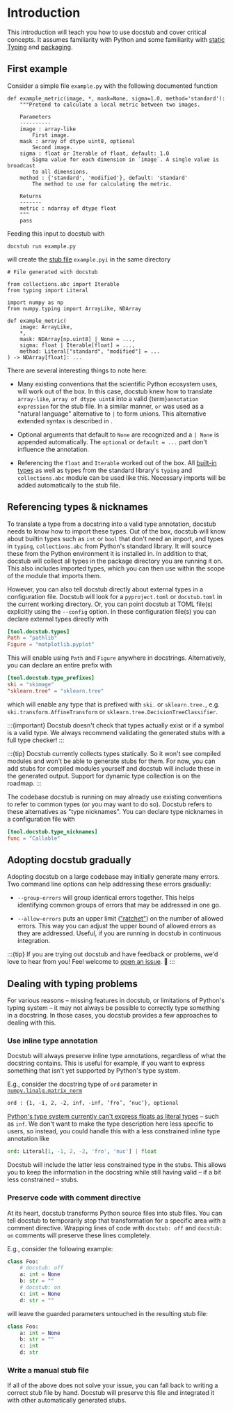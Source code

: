 # Introduction

This introduction will teach you how to use docstub and cover critical concepts.
It assumes familiarity with Python and some familiarity with [static Typing](https://typing.python.org) and [packaging](https://packaging.python.org/en/latest/).


## First example

Consider a simple file `example.py` with the following documented function

<!--- The following block is checked by the test suite --->
<!--- begin example.py --->

```{code-block} python
def example_metric(image, *, mask=None, sigma=1.0, method='standard'):
    """Pretend to calculate a local metric between two images.

    Parameters
    ----------
    image : array-like
        First image.
    mask : array of dtype uint8, optional
        Second image.
    sigma : float or Iterable of float, default: 1.0
        Sigma value for each dimension in `image`. A single value is broadcast
        to all dimensions.
    method : {'standard', 'modified'}, default: 'standard'
        The method to use for calculating the metric.

    Returns
    -------
    metric : ndarray of dtype float
    """
    pass
```

<!--- end example.py --->

Feeding this input to docstub with

```shell
docstub run example.py
```

will create the [stub file](https://typing.python.org/en/latest/spec/distributing.html#stub-files) `example.pyi` in the same directory

<!--- The following block is checked by the test suite --->
<!--- begin example.pyi --->

```{code-block} python
# File generated with docstub

from collections.abc import Iterable
from typing import Literal

import numpy as np
from numpy.typing import ArrayLike, NDArray

def example_metric(
    image: ArrayLike,
    *,
    mask: NDArray[np.uint8] | None = ...,
    sigma: float | Iterable[float] = ...,
    method: Literal["standard", "modified"] = ...
) -> NDArray[float]: ...
```

<!--- end example.pyi --->

There are several interesting things to note here:

- Many existing conventions that the scientific Python ecosystem uses, will work out of the box.
  In this case, docstub knew how to translate `array-like`, `array of dtype uint8` into a valid {term}`annotation expression` for the stub file.
  In a similar manner, `or` was used as a "natural language" alternative to `|` to form unions.
  This alternative extended syntax is described in [](typing_syntax.md).

- Optional arguments that default to `None` are recognized and a `| None` is appended automatically.
  The `optional` or `default = ...` part don't influence the annotation.

- Referencing the `float` and `Iterable` worked out of the box.
  All [built-in types](https://docs.python.org/3/library/stdtypes.html#built-in-types) as well as types from the standard library's `typing` and `collections.abc` module can be used like this.
  Necessary imports will be added automatically to the stub file.


## Referencing types & nicknames

To translate a type from a docstring into a valid type annotation, docstub needs to know how to import these types.
Out of the box, docstub will know about builtin types such as `int` or `bool` that don't need an import, and types in `typing`, `collections.abc` from Python's standard library.
It will source these from the Python environment it is installed in.
In addition to that, docstub will collect all types in the package directory you are running it on.
This also includes imported types, which you can then use within the scope of the module that imports them.

However, you can also tell docstub directly about external types in a configuration file.
Docstub will look for a `pyproject.toml` or `docstub.toml` in the current working directory.
Or, you can point docstub at TOML file(s) explicitly using the `--config` option.
In these configuration file(s) you can declare external types directly with

```toml
[tool.docstub.types]
Path = "pathlib"
Figure = "matplotlib.pyplot"
```

This will enable using `Path` and `Figure` anywhere in docstrings.
Alternatively, you can declare an entire prefix with

```toml
[tool.docstub.type_prefixes]
ski = "skimage"
"sklearn.tree" = "sklearn.tree"
```

which will enable any type that is prefixed with `ski.` or `sklearn.tree.`, e.g. `ski.transform.AffineTransform` or `sklearn.tree.DecisionTreeClassifier`.

:::{important}
Docstub doesn't check that types actually exist or if a symbol is a valid type.
We always recommend validating the generated stubs with a full type checker!
:::

:::{tip}
Docstub currently collects types statically.
So it won't see compiled modules and won't be able to generate stubs for them.
For now, you can add stubs for compiled modules yourself and docstub will include these in the generated output.
Support for dynamic type collection is on the roadmap.
:::

The codebase docstub is running on may already use existing conventions to refer to common types (or you may want to do so).
Docstub refers to these alternatives as "type nicknames".
You can declare type nicknames in a configuration file with
```toml
[tool.docstub.type_nicknames]
func = "Callable"
```


## Adopting docstub gradually

Adopting docstub on a large codebase may initially generate many errors.
Two command line options can help addressing these errors gradually:

* `--group-errors` will group identical errors together.
  This helps identifying common groups of errors that may be addressed in one go.

* `--allow-errors` puts an upper limit (["ratchet"](https://qntm.org/ratchet)) on the number of allowed errors.
  This way you can adjust the upper bound of allowed errors as they are addressed.
  Useful, if you are running in docstub in continuous integration.

:::{tip}
If you are trying out docstub and have feedback or problems, we'd love to hear from you!
Feel welcome to [open an issue](https://github.com/scientific-python/docstub/issues/new/choose). 🚀
:::


## Dealing with typing problems

For various reasons – missing features in docstub, or limitations of Python's typing system – it may not always be possible to correctly type something in a docstring.
In those cases, you docstub provides a few approaches to dealing with this.


### Use inline type annotation

Docstub will always preserve inline type annotations, regardless of what the docstring contains.
This is useful for example, if you want to express something that isn't yet supported by Python's type system.

E.g., consider the docstring type of `ord` parameter in [`numpy.linalg.matrix_norm`](https://numpy.org/doc/stable/reference/generated/numpy.linalg.matrix_norm.html)
```rst
ord : {1, -1, 2, -2, inf, -inf, ‘fro’, ‘nuc’}, optional
```
[Python's type system currently can't express floats as literal types](https://typing.python.org/en/latest/spec/literal.html#:~:text=Floats%3A%20e.g.%20Literal%5B3.14%5D) – such as `inf`.
We don't want to make the type description here less specific to users, so instead, you could handle this with a less constrained inline type annotation like
```python
ord: Literal[1, -1, 2, -2, 'fro', 'nuc'] | float
```
Docstub will include the latter less constrained type in the stubs.
This allows you to keep the information in the docstring while still having valid – if a bit less constrained – stubs.


### Preserve code with comment directive

At its heart, docstub transforms Python source files into stub files.
You can tell docstub to temporarily stop that transformation for a specific area with a comment directive.
Wrapping lines of code with `docstub: off` and `docstub: on` comments will preserve these lines completely.

E.g., consider the following example:
```python
class Foo:
    # docstub: off
    a: int = None
    b: str = ""
    # docstub: on
    c: int = None
    d: str = ""
```
will leave the guarded parameters untouched in the resulting stub file:
```python
class Foo:
    a: int = None
    b: str = ""
    c: int
    d: str
```

### Write a manual stub file

If all of the above does not solve your issue, you can fall back to writing a correct stub file by hand.
Docstub will preserve this file and integrated it with other automatically generated stubs.
